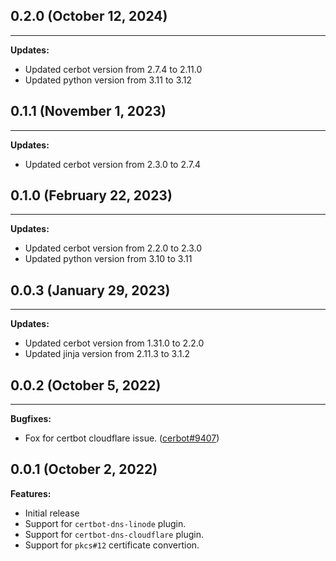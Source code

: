## 0.2.0 (October 12, 2024)
---

**Updates:**

  - Updated cerbot version from 2.7.4 to 2.11.0
  - Updated python version from 3.11 to 3.12

## 0.1.1 (November 1, 2023)
---

**Updates:**

  - Updated cerbot version from 2.3.0 to 2.7.4

## 0.1.0 (February 22, 2023)
---

**Updates:**

  - Updated cerbot version from 2.2.0 to 2.3.0
  - Updated python version from 3.10 to 3.11

## 0.0.3 (January 29, 2023)
---

**Updates:**

  - Updated cerbot version from 1.31.0 to 2.2.0
  - Updated jinja version from 2.11.3 to 3.1.2

## 0.0.2 (October 5, 2022)
---

**Bugfixes:**

  - Fox for certbot cloudflare issue. ([cerbot#9407](https://github.com/certbot/certbot/issues/9407))

## 0.0.1 (October 2, 2022)

**Features:**

  - Initial release
  - Support for `certbot-dns-linode` plugin.
  - Support for `certbot-dns-cloudflare` plugin.
  - Support for `pkcs#12` certificate convertion.
